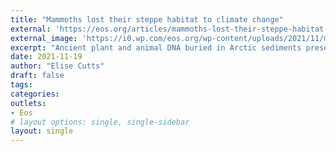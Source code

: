 ```yaml
---
title: "Mammoths lost their steppe habitat to climate change"
external: 'https://eos.org/articles/mammoths-lost-their-steppe-habitat-to-climate-change'
external_image: 'https://i0.wp.com/eos.org/wp-content/uploads/2021/11/mammoths.jpg?w=1200&ssl=1'
excerpt: "Ancient plant and animal DNA buried in Arctic sediments preserve a 50,000-year history of Arctic ecosystems, suggesting that climate change contributed to mammoth extinction."
date: 2021-11-19
author: "Elise Cutts"
draft: false
tags:
categories:
outlets:
- Eos
# layout options: single, single-sidebar
layout: single
---
```


